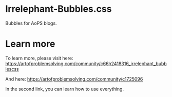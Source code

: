 # Irrelephant-Bubbles.css
Bubbles for AoPS blogs. 

# Learn more

To learn more, please visit here: https://artofproblemsolving.com/community/c66h2418316_irrelephant_bubblescss

And here: https://artofproblemsolving.com/community/c1725096

In the second link, you can learn how to use everything. 
